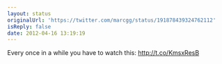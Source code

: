 ```yaml
---
layout: status
originalUrl: 'https://twitter.com/marcgg/status/191878439324762112'
isReply: false
date: 2012-04-16 13:19:19
---
```


Every once in a while you have to watch this: http://t.co/KmsxResB
